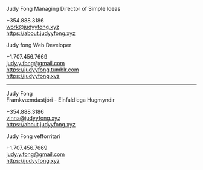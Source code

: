 Judy Fong
Managing Director of Simple Ideas

+354.888.3186 \
work@judyyfong.xyz \
https://about.judyyfong.xyz

Judy fong
Web Developer

+1.707.456.7669 \
judy.y.fong@gmail.com \
https://judyyfong.tumblr.com \
https://judyyfong.xyz

---------------------------------------------

Judy Fong \
Framkvæmdastjóri - Einfaldlega Hugmyndir

+354.888.3186 \
vinna@judyyfong.xyz \
https://about.judyyfong.xyz

Judy Fong
vefforritari

+1.707.456.7669 \
judy.y.fong@gmail.com \
https://judyyfong.xyz
